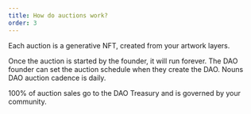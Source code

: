 ```yaml
---
title: How do auctions work?
order: 3
---
```


Each auction is a generative NFT, created from your artwork layers.

Once the auction is started by the founder, it will run forever. The DAO founder can set the auction schedule when they create the DAO. Nouns DAO auction cadence is daily.

100% of auction sales go to the DAO Treasury and is governed by your community.
